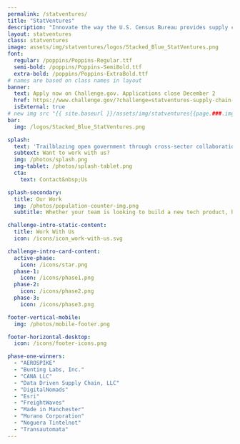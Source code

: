 ```yaml
---
permalink: /statventures/
title: "StatVentures"
description: "Innovate the way the U.S. Census Bureau provides supply chain data."
layout: statventures
class: statventures
image: assets/img/statventures/logos/Stacked_Blue_StatVentures.png
font:
  regular: /poppins/Poppins-Regular.ttf
  semi-bold: /poppins/Poppins-SemiBold.ttf
  extra-bold: /poppins/Poppins-ExtraBold.ttf
# names are based on class names in layout
banner:
  text: Apply now on Challenge.gov. Applications close December 2
  href: https://www.challenge.gov/?challenge=statventures-supply-chain-p1
  isExternal: true
# new img src "{{ site.baseurl }}/assets/img/statventures{{page.###.img/icon}}"
bar:
  img: /logos/Stacked_Blue_StatVentures.png

splash:
  text: 'Trailblazing open government through cross-sector collaboration, design, and technology.'
  subtext: Want to work with us?
  img: /photos/splash.png
  img-tablet: /photos/splash-tablet.png
  cta:
    text: Contact&nbsp;Us

splash-secondary:
  title: Our Work
  img: /photos/population-counter-img.png
  subtitle: Whether your team is looking to build a new tech product, hire new talent, or integrate design thinking into your process, COIL has a program that can help you do it.

challenge-intro-static-content:
  title: Work With Us
  icon: /icons/icon_work-with-us.svg

challenge-intro-card-content:
  active-phase:
    icon: /icons/star.png
  phase-1:
    icon: /icons/phase1.png
  phase-2:
    icon: /icons/phase2.png
  phase-3:
    icon: /icons/phase3.png

footer-vertical-mobile:
  img: /photos/mobile-footer.png

footer-horizontal-desktop:
  icon: /icons/footer-icons.png

phase-one-winners:
  - "AEROSPIKE"
  - "Bunting Labs, Inc."
  - "CANA LLC"
  - "Data Driven Supply Chain, LLC"
  - "DigitalNomads"
  - "Esri"
  - "FreightWaves"
  - "Made in Manchester"
  - "Murano Corporation"
  - "Noguera Tintelnot"
  - "Transautomata"
---
```




